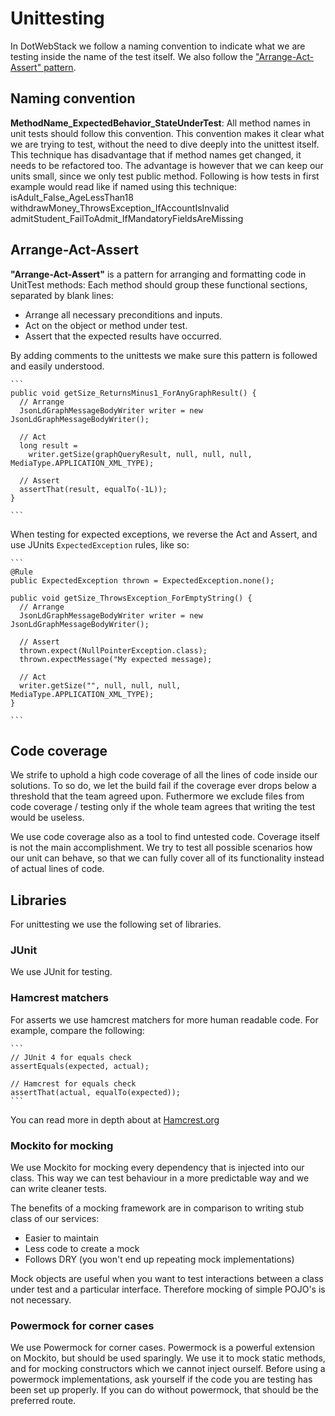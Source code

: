 # Unittesting

In DotWebStack we follow a naming convention to indicate what we are testing inside the name of the test itself. We also follow the ["Arrange-Act-Assert" pattern](http://wiki.c2.com/?ArrangeActAssert).

## Naming convention

**MethodName_ExpectedBehavior_StateUnderTest**: All method names in unit tests should follow this convention. This convention makes it clear what we are trying to test, without the need to dive deeply into the unittest itself. This technique has disadvantage that if method names get changed, it needs to be refactored too. The advantage is however that we can keep our units small, since we only test public method. Following is how tests in first example would read like if named using this technique:
isAdult_False_AgeLessThan18
withdrawMoney_ThrowsException_IfAccountIsInvalid
admitStudent_FailToAdmit_IfMandatoryFieldsAreMissing

## Arrange-Act-Assert

**"Arrange-Act-Assert"** is a pattern for arranging and formatting code in UnitTest methods:
Each method should group these functional sections, separated by blank lines:
- Arrange all necessary preconditions and inputs.
- Act on the object or method under test.
- Assert that the expected results have occurred.

By adding comments to the unittests we make sure this pattern is followed and easily understood.

	```
    public void getSize_ReturnsMinus1_ForAnyGraphResult() {
	  // Arrange
	  JsonLdGraphMessageBodyWriter writer = new JsonLdGraphMessageBodyWriter();

	  // Act
	  long result =
		writer.getSize(graphQueryResult, null, null, null, MediaType.APPLICATION_XML_TYPE);

	  // Assert
	  assertThat(result, equalTo(-1L));		
	}
	
    ```
	
When testing for expected exceptions, we reverse the Act and Assert, and use JUnits `ExpectedException` rules, like so:

	```
    @Rule
	public ExpectedException thrown = ExpectedException.none();
	  
    public void getSize_ThrowsException_ForEmptyString() {
	  // Arrange
	  JsonLdGraphMessageBodyWriter writer = new JsonLdGraphMessageBodyWriter();

	  // Assert
	  thrown.expect(NullPointerException.class);
	  thrown.expectMessage("My expected message);

	  // Act
	  writer.getSize("", null, null, null, MediaType.APPLICATION_XML_TYPE);
	}
	
    ```

## Code coverage

We strife to uphold a high code coverage of all the lines of code inside our solutions. To so do, we let the build fail if the coverage ever drops below a threshold that the team agreed upon. Futhermore we exclude files from code coverage / testing only if the whole team agrees that writing the test would be useless.

We use code coverage also as a tool to find untested code. Coverage itself is not the main accomplishment. We try to test all possible scenarios how our unit can behave, so that we can fully cover all of its functionality instead of actual lines of code.

## Libraries

For unittesting we use the following set of libraries.

### JUnit

We use JUnit for testing.

### Hamcrest matchers

For asserts we use hamcrest matchers for more human readable code. For example, compare the following:

	```
	// JUnit 4 for equals check
	assertEquals(expected, actual);
	
	// Hamcrest for equals check
	assertThat(actual, equalTo(expected));
	```
	
You can read more in depth about at [Hamcrest.org](https://code.google.com/archive/p/hamcrest/wikis/Tutorial.wiki)

### Mockito for mocking

We use Mockito for mocking every dependency that is injected into our class. This way we can test behaviour in a more predictable way and we can write cleaner tests.

The benefits of a mocking framework are in comparison to writing stub class of our services:

- Easier to maintain
- Less code to create a mock
- Follows DRY (you won't end up repeating mock implementations)

Mock objects are useful when you want to test interactions between a class under test and a particular interface. Therefore mocking of simple POJO's is not necessary.

### Powermock for corner cases

We use Powermock for corner cases. Powermock is a powerful extension on Mockito, but should be used sparingly. We use it to mock static methods, and for mocking constructors which we cannot inject ourself. Before using a powermock implementations, ask yourself if the code you are testing has been set up properly. If you can do without powermock, that should be the preferred route.